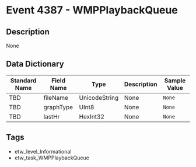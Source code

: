 # Event 4387 - WMPPlaybackQueue

## Description
None

## Data Dictionary
|Standard Name|Field Name|Type|Description|Sample Value|
|---|---|---|---|---|
|TBD|fileName|UnicodeString|None|`None`|
|TBD|graphType|UInt8|None|`None`|
|TBD|lastHr|HexInt32|None|`None`|

## Tags
* etw_level_Informational
* etw_task_WMPPlaybackQueue